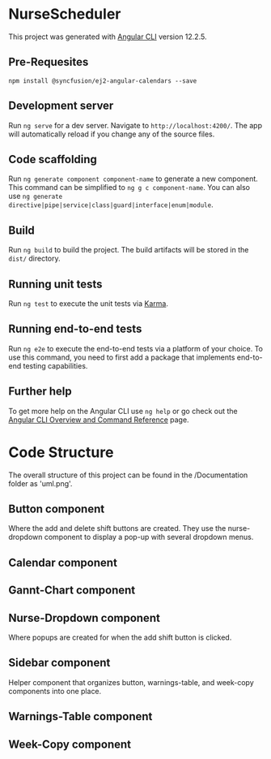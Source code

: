 # NurseScheduler

This project was generated with [Angular CLI](https://github.com/angular/angular-cli) version 12.2.5.

## Pre-Requesites

`npm install @syncfusion/ej2-angular-calendars --save`

## Development server

Run `ng serve` for a dev server. Navigate to `http://localhost:4200/`. The app will automatically reload if you change any of the source files.

## Code scaffolding

Run `ng generate component component-name` to generate a new component.
This command can be simplified to `ng g c component-name`.
You can also use `ng generate directive|pipe|service|class|guard|interface|enum|module`.

## Build

Run `ng build` to build the project. The build artifacts will be stored in the `dist/` directory.

## Running unit tests

Run `ng test` to execute the unit tests via [Karma](https://karma-runner.github.io).

## Running end-to-end tests

Run `ng e2e` to execute the end-to-end tests via a platform of your choice. To use this command, you need to first add a package that implements end-to-end testing capabilities.

## Further help

To get more help on the Angular CLI use `ng help` or go check out the [Angular CLI Overview and Command Reference](https://angular.io/cli) page.




# Code Structure

The overall structure of this project can be found in the /Documentation folder as 'uml.png'.

## Button component

Where the add and delete shift buttons are created. They use the nurse-dropdown component to display a pop-up with several dropdown menus.

## Calendar component

## Gannt-Chart component

## Nurse-Dropdown component

Where popups are created for when the add shift button is clicked.

## Sidebar component

Helper component that organizes button, warnings-table, and week-copy components into one place.

## Warnings-Table component

## Week-Copy component
